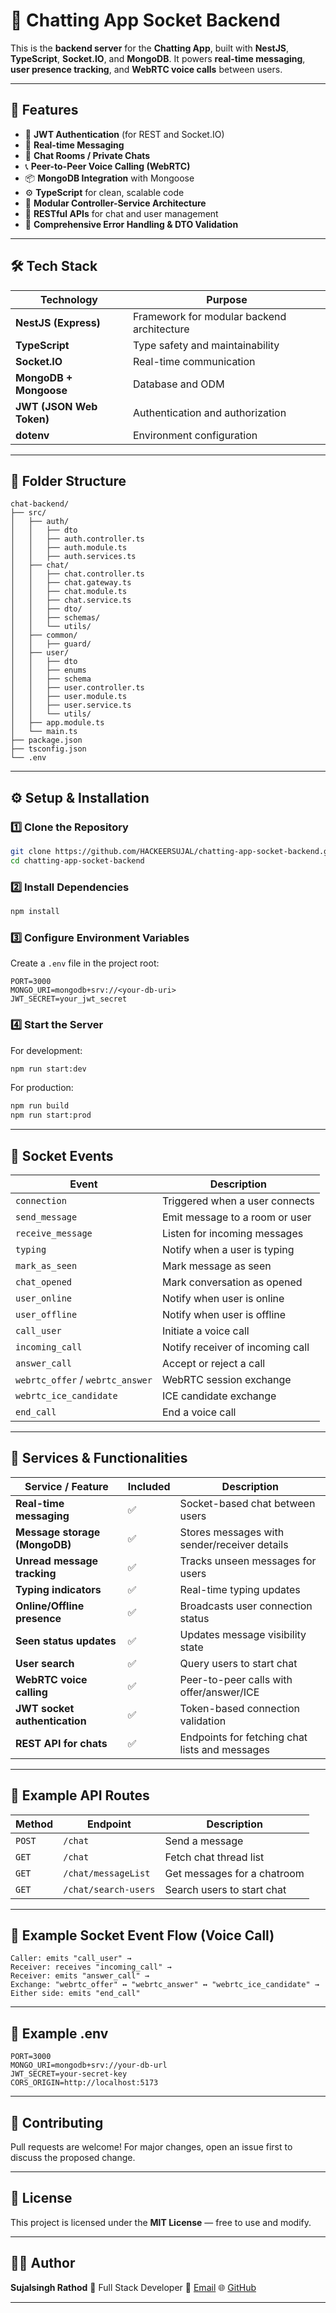 # 💬 Chatting App Socket Backend

This is the **backend server** for the **Chatting App**, built with **NestJS**, **TypeScript**, **Socket.IO**, and **MongoDB**.
It powers **real-time messaging**, **user presence tracking**, and **WebRTC voice calls** between users.

---

## 🚀 Features

- 🔐 **JWT Authentication** (for REST and Socket.IO)
- 💬 **Real-time Messaging**
- 👥 **Chat Rooms / Private Chats**
- 📞 **Peer-to-Peer Voice Calling (WebRTC)**
- 📦 **MongoDB Integration** with Mongoose
- ⚙️ **TypeScript** for clean, scalable code
- 📁 **Modular Controller-Service Architecture**
- 🔄 **RESTful APIs** for chat and user management
- 🧾 **Comprehensive Error Handling & DTO Validation**

---

## 🛠️ Tech Stack

| Technology | Purpose |
|-------------|----------|
| **NestJS (Express)** | Framework for modular backend architecture |
| **TypeScript** | Type safety and maintainability |
| **Socket.IO** | Real-time communication |
| **MongoDB + Mongoose** | Database and ODM |
| **JWT (JSON Web Token)** | Authentication and authorization |
| **dotenv** | Environment configuration |

---

## 📂 Folder Structure

```
chat-backend/
├── src/
│   ├── auth/
│   │   ├── dto
│   │   ├── auth.controller.ts
│   │   ├── auth.module.ts
│   │   ├── auth.services.ts
│   ├── chat/
│   │   ├── chat.controller.ts
│   │   ├── chat.gateway.ts
│   │   ├── chat.module.ts
│   │   ├── chat.service.ts
│   │   ├── dto/
│   │   ├── schemas/
│   │   └── utils/
│   ├── common/
│   │   ├── guard/
│   ├── user/
│   │   ├── dto
│   │   ├── enums
│   │   ├── schema
│   │   ├── user.controller.ts
│   │   ├── user.module.ts
│   │   ├── user.service.ts
│   │   └── utils/
│   ├── app.module.ts
│   └── main.ts
├── package.json
├── tsconfig.json
└── .env
```

---

## ⚙️ Setup & Installation

### 1️⃣ Clone the Repository

```bash
git clone https://github.com/HACKEERSUJAL/chatting-app-socket-backend.git
cd chatting-app-socket-backend
```

### 2️⃣ Install Dependencies

```bash
npm install
```

### 3️⃣ Configure Environment Variables

Create a `.env` file in the project root:

```env
PORT=3000
MONGO_URI=mongodb+srv://<your-db-uri>
JWT_SECRET=your_jwt_secret
```

### 4️⃣ Start the Server

For development:
```bash
npm run start:dev
```

For production:
```bash
npm run build
npm run start:prod
```

---

## 🔌 Socket Events

| Event | Description |
|--------|--------------|
| `connection` | Triggered when a user connects |
| `send_message` | Emit message to a room or user |
| `receive_message` | Listen for incoming messages |
| `typing` | Notify when a user is typing |
| `mark_as_seen` | Mark message as seen |
| `chat_opened` | Mark conversation as opened |
| `user_online` | Notify when user is online |
| `user_offline` | Notify when user is offline |
| `call_user` | Initiate a voice call |
| `incoming_call` | Notify receiver of incoming call |
| `answer_call` | Accept or reject a call |
| `webrtc_offer` / `webrtc_answer` | WebRTC session exchange |
| `webrtc_ice_candidate` | ICE candidate exchange |
| `end_call` | End a voice call |

---

## 🧩 Services & Functionalities

| Service / Feature | Included | Description |
|--------------------|-----------|-------------|
| **Real-time messaging** | ✅ | Socket-based chat between users |
| **Message storage (MongoDB)** | ✅ | Stores messages with sender/receiver details |
| **Unread message tracking** | ✅ | Tracks unseen messages for users |
| **Typing indicators** | ✅ | Real-time typing updates |
| **Online/Offline presence** | ✅ | Broadcasts user connection status |
| **Seen status updates** | ✅ | Updates message visibility state |
| **User search** | ✅ | Query users to start chat |
| **WebRTC voice calling** | ✅ | Peer-to-peer calls with offer/answer/ICE |
| **JWT socket authentication** | ✅ | Token-based connection validation |
| **REST API for chats** | ✅ | Endpoints for fetching chat lists and messages |

---

## 🧠 Example API Routes

| Method | Endpoint | Description |
|---------|-----------|-------------|
| `POST` | `/chat` | Send a message |
| `GET` | `/chat` | Fetch chat thread list |
| `GET` | `/chat/messageList` | Get messages for a chatroom |
| `GET` | `/chat/search-users` | Search users to start chat |

---

## 🧪 Example Socket Event Flow (Voice Call)

```plaintext
Caller: emits "call_user" →
Receiver: receives "incoming_call" →
Receiver: emits "answer_call" →
Exchange: "webrtc_offer" ↔ "webrtc_answer" ↔ "webrtc_ice_candidate" →
Either side: emits "end_call"
```

---

## 🧾 Example .env

```env
PORT=3000
MONGO_URI=mongodb+srv://your-db-url
JWT_SECRET=your-secret-key
CORS_ORIGIN=http://localhost:5173
```

---

## 🤝 Contributing

Pull requests are welcome!
For major changes, open an issue first to discuss the proposed change.

---

## 🧾 License

This project is licensed under the **MIT License** — free to use and modify.

---

## 👨‍💻 Author

**Sujalsingh Rathod**
🚀 Full Stack Developer
📧 [Email](mailto:your-email@example.com)
🌐 [GitHub](https://github.com/HACKEERSUJAL)

---
